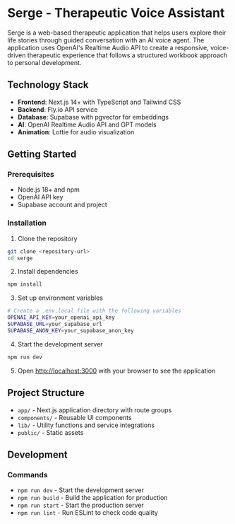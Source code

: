# Serge - Therapeutic Voice Assistant

Serge is a web-based therapeutic application that helps users explore their life stories through guided conversation with an AI voice agent. The application uses OpenAI's Realtime Audio API to create a responsive, voice-driven therapeutic experience that follows a structured workbook approach to personal development.

## Technology Stack

- **Frontend**: Next.js 14+ with TypeScript and Tailwind CSS
- **Backend**: Fly.io API service
- **Database**: Supabase with pgvector for embeddings
- **AI**: OpenAI Realtime Audio API and GPT models
- **Animation**: Lottie for audio visualization

## Getting Started

### Prerequisites

- Node.js 18+ and npm
- OpenAI API key
- Supabase account and project

### Installation

1. Clone the repository
```bash
git clone <repository-url>
cd serge
```

2. Install dependencies
```bash
npm install
```

3. Set up environment variables
```bash
# Create a .env.local file with the following variables
OPENAI_API_KEY=your_openai_api_key
SUPABASE_URL=your_supabase_url
SUPABASE_ANON_KEY=your_supabase_anon_key
```

4. Start the development server
```bash
npm run dev
```

5. Open [http://localhost:3000](http://localhost:3000) with your browser to see the application

## Project Structure

- `app/` - Next.js application directory with route groups
- `components/` - Reusable UI components
- `lib/` - Utility functions and service integrations
- `public/` - Static assets

## Development

### Commands

- `npm run dev` - Start the development server
- `npm run build` - Build the application for production
- `npm run start` - Start the production server
- `npm run lint` - Run ESLint to check code quality
